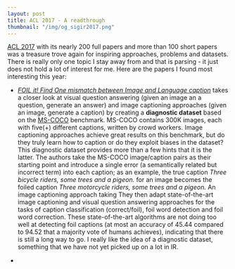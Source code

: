 ```yaml
---
layout: post
title: ACL 2017 - A readthrough
thumbnail: "/img/og_sigir2017.png" 
---
```


[ACL 2017](http://acl2017.org/) with its nearly 200 full papers and more than 100 short papers was a treasure trove again for inspiring approaches, problems and datasets. There is really only one topic I stay away from and that is parsing - it just does not hold a lot of interest for me. Here are the papers I found most interesting this year:

* [*FOIL it! Find One mismatch between Image and Language caption*](http://aclweb.org/anthology/P/P17/P17-1024.pdf) takes a closer look at visual question answering (given an image an a question, generate an answer) and image captioning approaches (given an image, generate a caption) by creating a **diagnostic dataset** based on the [MS-COCO](http://mscoco.org/) benchmark. MS-COCO contains 300K images, each with five(+) different captions, written by crowd workers. Image captioning approaches achieve great results on this benchmark, but do they truly learn how to caption or do they exploit biases in the dataset? This diagnostic dataset provides more than a few hints that it is the latter. The authors take the MS-COCO image/caption pairs as their starting point and introduce a single error (a semantically related but incorrect term) into each caption; as an example, the true caption *Three bicycle riders, some trees and a pigeon.* for an image becomes the foiled caption *Three motorcycle riders, some trees and a pigeon.* An image captioning approach taking  They then adapt state-of-the-art image captioning and visual question answering approaches for the tasks of caption classification (correct/foil), foil word detection and foil word correction. These state-of-the-art algorithms are not doing too well at detecting foil captions (at most an accuracy of 45.44 compared to 94.52 that a majority vote of humans achieves), indicating that there is still a long way to go. I really like the idea of a diagnostic dataset, something that we have not yet picked up on a lot in IR.

* 
